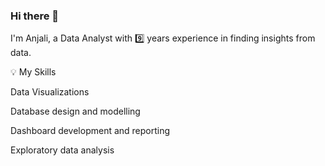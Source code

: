 ### Hi there 👋

I'm Anjali, a Data Analyst with 9️⃣ years experience in finding insights from data. 

💡 My Skills

Data Visualizations

Database design and modelling

Dashboard development and reporting

Exploratory data analysis

<!--
**pattern-recogniser/pattern-recogniser** is a ✨ _special_ ✨ repository because its `README.md` (this file) appears on your GitHub profile.

Here are some ideas to get you started:

- 🔭 I’m currently working on ...
- 🌱 I’m currently learning ...
- 👯 I’m looking to collaborate on ...
- 🤔 I’m looking for help with ...
- 💬 Ask me about ...
- 📫 How to reach me: ...
- 😄 Pronouns: ...
- ⚡ Fun fact: ...
-->
